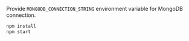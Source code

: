 Provide `MONGODB_CONNECTION_STRING` environment variable for MongoDB connection.

```js
npm install
npm start
```
